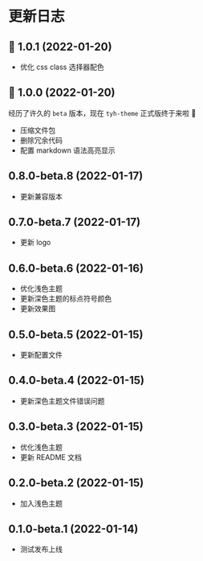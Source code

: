 # 更新日志

## :tada: 1.0.1 (2022-01-20)

- 优化 css class 选择器配色

## :tada: 1.0.0 (2022-01-20)

经历了许久的 `beta` 版本，现在 `tyh-theme` 正式版终于来啦 :tada:

- 压缩文件包
- 删除冗余代码
- 配置 markdown 语法高亮显示

## 0.8.0-beta.8 (2022-01-17)

- 更新兼容版本

## 0.7.0-beta.7 (2022-01-17)

- 更新 logo

## 0.6.0-beta.6 (2022-01-16)

- 优化浅色主题
- 更新深色主题的标点符号颜色
- 更新效果图

## 0.5.0-beta.5 (2022-01-15)

- 更新配置文件

## 0.4.0-beta.4 (2022-01-15)

- 更新深色主题文件错误问题

## 0.3.0-beta.3 (2022-01-15)

- 优化浅色主题
- 更新 README 文档

## 0.2.0-beta.2 (2022-01-15)

- 加入浅色主题

## 0.1.0-beta.1 (2022-01-14)

- 测试发布上线

